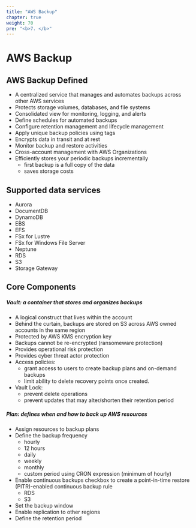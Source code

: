 ```yaml
---
title: "AWS Backup"
chapter: true
weight: 70
pre: "<b>7. </b>"
---
```


# AWS Backup

## AWS Backup Defined  

- A centralized service that manages and automates backups across other AWS services
- Protects storage volumes, databases, and file systems
- Consolidated view for monitoring, logging, and alerts
- Define schedules for automated backups
- Configure retention management and lifecycle management
- Apply unique backup policies using tags
- Encrypts data in transit and at rest
- Monitor backup and restore activities
- Cross-account management with AWS Organizations
- Efficiently stores your periodic backups incrementally
    - first backup is a full copy of the data
    - saves storage costs

## Supported data services
- Aurora
- DocumentDB
- DynamoDB
- EBS
- EFS
- FSx for Lustre
- FSx for Windows File Server
- Neptune
- RDS
- S3
- Storage Gateway

## Core Components  

##### **Vault**: a container that stores and organizes backups
- A logical construct that lives within the account
- Behind the curtain, backups are stored on S3 across AWS owned accounts in the same region
- Protected by AWS KMS encryption key
- Backups cannot be re-encrypted (ransomeware protection)
- Provides operational risk protection
- Provides cyber threat actor protection
- Access policies:
    - grant access to users to create backup plans and on-demand backups
    - limit ability to delete recovery points once created.
- Vault Lock:
    - prevent delete operations
    - prevent updates that may alter/shorten their retention period
       
##### **Plan**: defines when and how to back up AWS resources
- Assign resources to backup plans
- Define the backup frequency
    - hourly
    - 12 hours
    - daily
    - weekly
    - monthly
    - custom period using CRON expression (minimum of hourly)
- Enable continuous backups checkbox to create a point-in-time restore (PITR)-enabled continuous backup rule
    - RDS
    - S3
- Set the backup window
- Enable replication to other regions
- Define the retention period
